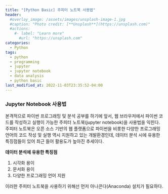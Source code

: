 ```yaml
---
title: "[Python Basic] 주피터 노트북 사용법"
header:
  #overlay_image: /assets/images/unsplash-image-1.jpg
  #caption: "Photo credit: [**Unsplash**](https://unsplash.com)"
  #actions:
    #- label: "Learn more"
      #url: "https://unsplash.com"
categories:
  - Python
tags:
  - python
  - programming
  - jupyter
  - jupyter notebook
  - data analysis
  - python basic
last_modified_at: 2022-11-03T23:35:52-04:00
---
```


### Jupyter Notebook 사용법
   
본격적으로 파이썬 프로그래밍 및 분석 공부를 하기에 앞서, 웹 브라우저에서 파이썬 코드를 작성하고 실행이 가능한 주피터 노트북(jupyter notebook)을 사용법을 익힌다.   
주피터 노트북은 오픈 소스 기반의 웹 플랫폼으로 파이썬을 비롯한 다양한 프로그래밍 언어의 코드 작성 및 실행 역시 지원하고 있는 개발환경인데, 데이터 분석 시에 유용한 특징점들이 있어 최근 들어 활용도가 높아진 추세이다.   

**데이터 분석에 유용한 특징점**   
1. 시각화 용이
2. 문서화 용이
3. 다양한 프로그래밍 언어 지원


이러한 주피터 노트북을 사용하기 위해선 먼저 아나콘다(Anaconda) 설치가 필요하다. 
